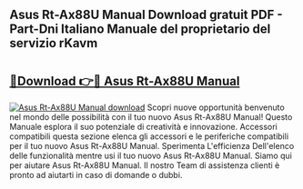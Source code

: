 ## Asus Rt-Ax88U Manual Download gratuit PDF - Part-Dni Italiano Manuale del proprietario del servizio rKavm

# <h2><a href="http://dfgivdb.blite.top/?on=Asus+Rt-Ax88U+Manual">🔗Download 👉🔴 Asus Rt-Ax88U Manual</a></h2>

[![Asus Rt-Ax88U Manual download](https://i.imgur.com/lujVjoI.png)](http://dfgivdb.blite.top/?on=Asus+Rt-Ax88U+Manual)
Scopri nuove opportunità benvenuto nel mondo delle possibilità con il tuo nuovo Asus Rt-Ax88U Manual! Questo Manuale esplora il suo potenziale di creatività e innovazione. Accessori compatibili questa sezione elenca gli accessori e le periferiche compatibili per il tuo nuovo Asus Rt-Ax88U Manual. Sperimenta L'efficienza Dell'elenco delle funzionalità mentre usi il tuo nuovo Asus Rt-Ax88U Manual. Siamo qui per aiutare Asus Rt-Ax88U Manual. Il nostro Team di assistenza clienti è pronto ad aiutarti in caso di domande o dubbi.

